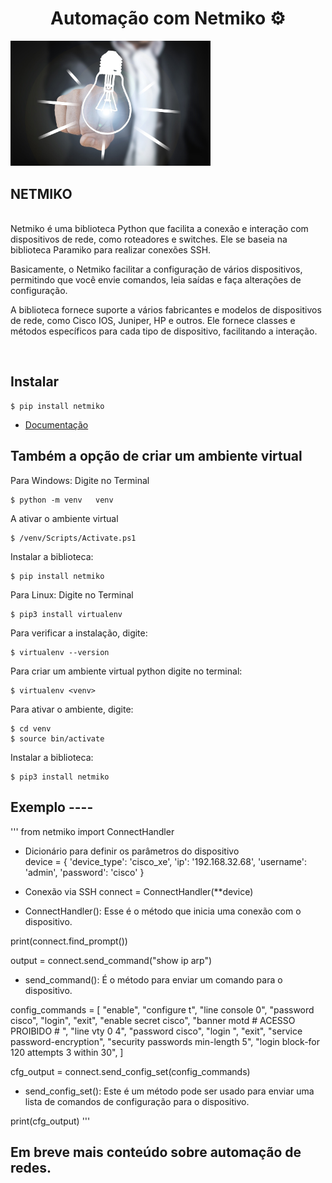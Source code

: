 <h1 align ="center"> Automação com Netmiko ⚙</h1>

<img src="/img/img.jpg" width="320">

## NETMIKO

<br/>
Netmiko é uma biblioteca Python que facilita a conexão e interação com dispositivos de rede, como roteadores e switches. Ele se baseia na biblioteca Paramiko para realizar conexões SSH.

Basicamente, o Netmiko facilitar a configuração de vários dispositivos, permitindo que você envie comandos, leia saídas e faça alterações de configuração.

A biblioteca fornece suporte a vários fabricantes e modelos de dispositivos de rede, como Cisco IOS, Juniper, HP e outros. Ele fornece classes e métodos específicos para cada tipo de dispositivo, facilitando a interação.

<br/>

## Instalar

```
$ pip install netmiko

```

- <a href="https://pypi.org/project/netmiko/"> Documentação </a>

## Também a opção de criar um ambiente virtual

Para Windows:
Digite no Terminal

```
$ python -m venv   venv
```

A ativar o ambiente virtual

```
$ /venv/Scripts/Activate.ps1
```

Instalar a biblioteca:

```
$ pip install netmiko

```

Para Linux:
Digite no Terminal

```
$ pip3 install virtualenv
```

Para verificar a instalação, digite:

```
$ virtualenv --version
```

Para criar um ambiente virtual python digite no terminal:

```
$ virtualenv <venv>
```

Para ativar o ambiente, digite:

```
$ cd venv
$ source bin/activate

```

Instalar a biblioteca:

```
$ pip3 install netmiko

```

## Exemplo ----

'''
from netmiko import ConnectHandler

- Dicionário para definir os parâmetros do dispositivo  
  device = {
  'device_type': 'cisco_xe',
  'ip': '192.168.32.68',
  'username': 'admin',
  'password': 'cisco'
  }
- Conexão via SSH
  connect = ConnectHandler(\*\*device)

- ConnectHandler(): Esse é o método que inicia uma conexão com o dispositivo.

print(connect.find_prompt())

output = connect.send_command("show ip arp")

- send_command(): É o método para enviar um comando para o dispositivo.

config_commands = [
"enable",
"configure t",
"line console 0",
"password cisco",
"login",
"exit",
"enable secret cisco",
"banner motd # ACESSO PROIBIDO # ",
"line vty 0 4",
"password cisco",
"login ",
"exit",
"service password-encryption",
"security passwords min-length 5",
"login block-for 120 attempts 3 within 30",
]

cfg_output = connect.send_config_set(config_commands)

- send_config_set(): Este é um método pode ser usado para enviar uma lista de comandos de configuração para o dispositivo.

print(cfg_output)
'''

## Em breve mais conteúdo sobre automação de redes.

##
